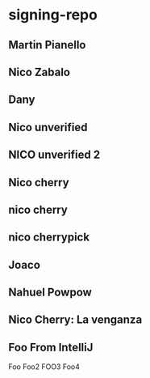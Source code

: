 # signing-repo
## Martin Pianello
## Nico Zabalo
## Dany
## Nico unverified
## NICO unverified 2
## Nico cherry
## nico cherry
## nico cherrypick
## Joaco
## Nahuel Powpow
## Nico Cherry: La venganza
## Foo From IntelliJ
Foo
Foo2
FOO3
Foo4
